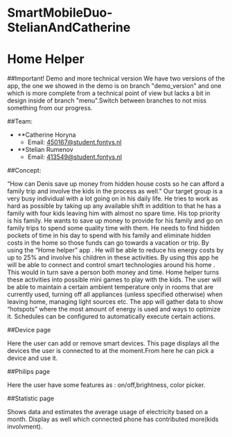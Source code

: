 # SmartMobileDuo-StelianAndCatherine

# Home Helper

##Important! Demo and more technical version
We have two versions of the app, the one we showed in the demo is on branch "demo_version" and one which is more complete from a technical point of view but lacks a bit in design inside of branch "menu".Switch between branches to not miss something from our progress.

##Team:
* **Catherine Horyna
    * Email: 450167@student.fontys.nl
* **Stelian Rumenov 
    * Email: 413549@student.fontys.nl

##Concept:

“How can Denis save up money from hidden house costs so he can afford a family trip and involve the kids in the process as well.”
Our target group is a very busy individual with a lot going on in his daily life. He tries to work as hard as possible by taking up any available shift in addition to that he has a family with four kids leaving him with almost no spare time. His top priority is his family. He wants to save up money to provide for his family and go on family trips to spend some quality time with them.
He needs to find hidden pockets of time in his day to spend with his family and eliminate hidden costs in the home so those funds can go towards a vacation or trip.
By using the “Home helper” app . He will be able to reduce his energy costs by up to 25% and involve his children in these activities. By using this app he will be able to connect and control  smart technologies around his home . This would in turn save a person both money and time. Home helper turns these activities into possible mini games to play with the kids. 
The user will be able to maintain a certain ambient temperature only in rooms that are currently used, turning off all appliances (unless specified otherwise) when leaving home, managing light sources etc. The app will gather data to show “hotspots” where the most amount of energy is used and ways to optimize it. Schedules can be configured to automatically execute certain actions.

##Device page

Here the user can add or remove smart devices. This page displays all the devices the user is connected to at the moment.From here he can pick a device and use it. 

##Philips page

Here the user have some features as : on/off,brightness, color picker.

##Statistic page

Shows data and estimates the average usage of electricity based on a month. Display as well which connected phone has contributed more(kids involvment).
